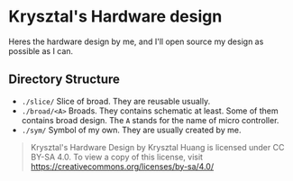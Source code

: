 # Krysztal's Hardware design

Heres the hardware design by me, and I'll open source my design as possible as I can.

## Directory Structure

- `./slice/` Slice of broad. They are reusable usually.
- `./broad/<A>` Broads. They contains schematic at least. Some of them contains broad design. The `A` stands for the name of micro controller.
- `./sym/` Symbol of my own. They are usually created by me.

> Krysztal's Hardware Design by Krysztal Huang is licensed under CC BY-SA 4.0. To view a copy of this license, visit https://creativecommons.org/licenses/by-sa/4.0/
